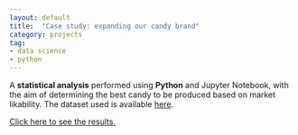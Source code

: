 ```yaml
---
layout: default
title:  "Case study: expanding our candy brand"
category: projects
tag:
- data science
- python
---
```

A **statistical analysis** performed using **Python** and Jupyter Notebook, with the aim of determining the best candy to be produced based on market likability. The dataset used is available [here](https://datahub.io/five-thirty-eight/candy-power-ranking).<br />

[Click here to see the results.](../assets/casestudycandy.pdf)
